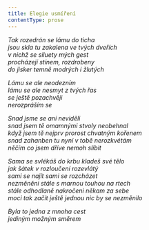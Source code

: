 ```yaml
---
title: Elegie usmíření
contentType: prose
---
```


_Tak rozedrán se lámu do ticha  
jsou skla tu zakalena ve tvých dveřích  
v nichž se siluety mých gest  
procházejí stínem, rozdrobeny  
do jisker temně modrých i žlutých_

_Lámu se ale neodezním  
lámu se ale nesmyt z tvých řas  
se ještě pozachvěji  
nerozpráším se_

_Snad jsme se ani neviděli  
snad jsem tě omamnými stvoly neobehnal  
když jsem tě nejprv prorost chvatným kořenem  
snad zahanben tu nyní v tobě nerozkvétám  
něčím co jsem dříve nemoh slíbit_

_Sama se svlékáš do krbu kladeš své tělo  
jak šátek v rozloučení rozevlátý  
sami se najít sami se rozcházet  
nezměněni stále s marnou touhou na rtech  
stále odhodlaně nakročeni někam za sebe  
moci tak začít ještě jednou nic by se nezměnilo_

_Byla to jedna z mnoha cest  
jediným možným směrem_

